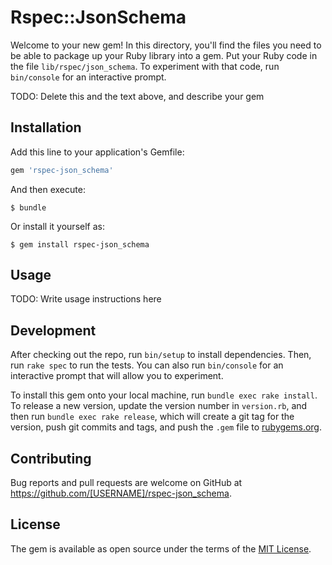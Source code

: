 # Rspec::JsonSchema

Welcome to your new gem! In this directory, you'll find the files you need to be able to package up your Ruby library into a gem. Put your Ruby code in the file `lib/rspec/json_schema`. To experiment with that code, run `bin/console` for an interactive prompt.

TODO: Delete this and the text above, and describe your gem

## Installation

Add this line to your application's Gemfile:

```ruby
gem 'rspec-json_schema'
```

And then execute:

    $ bundle

Or install it yourself as:

    $ gem install rspec-json_schema

## Usage

TODO: Write usage instructions here

## Development

After checking out the repo, run `bin/setup` to install dependencies. Then, run `rake spec` to run the tests. You can also run `bin/console` for an interactive prompt that will allow you to experiment.

To install this gem onto your local machine, run `bundle exec rake install`. To release a new version, update the version number in `version.rb`, and then run `bundle exec rake release`, which will create a git tag for the version, push git commits and tags, and push the `.gem` file to [rubygems.org](https://rubygems.org).

## Contributing

Bug reports and pull requests are welcome on GitHub at https://github.com/[USERNAME]/rspec-json_schema.


## License

The gem is available as open source under the terms of the [MIT License](http://opensource.org/licenses/MIT).

